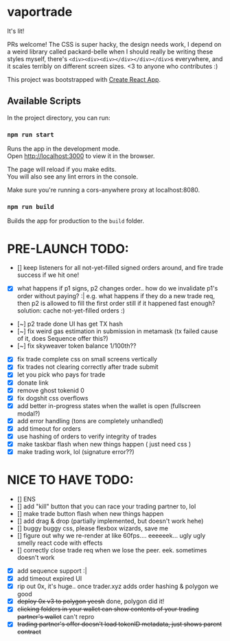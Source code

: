 # vaportrade
It's lit!

PRs welcome! The CSS is super hacky, the design needs work, I depend on a weird library called packard-belle when I should really be writing these styles myself, there's `<div><div><div></div></div></div>`s everywhere, and it scales terribly on different screen sizes. <3 to anyone who contributes :)

This project was bootstrapped with [Create React App](https://github.com/facebook/create-react-app).

## Available Scripts

In the project directory, you can run:

### `npm run start`

Runs the app in the development mode.\
Open [http://localhost:3000](http://localhost:3000) to view it in the browser.

The page will reload if you make edits.\
You will also see any lint errors in the console.

Make sure you're running a cors-anywhere proxy at localhost:8080.

### `npm run build`

Builds the app for production to the `build` folder.


# PRE-LAUNCH TODO:
- [] keep listeners for all not-yet-filled signed orders around, and fire trade success if we hit one!
- [x] what happens if p1 signs, p2 changes order.. how do we invalidate p1's order without paying? :| e.g. what happens if they do a new trade req, then p2 is allowed to fill the first order still if it happened fast enough? solution: cache not-yet-filled orders :)
- [~] p2 trade done UI has get TX hash
- [~] fix weird gas estimation in submission in metamask (tx failed cause of it, does Sequence offer this?)
- [~] fix skyweaver token balance 1/100th??
- [x] fix trade complete css on small screens vertically
- [x] fix trades not clearing correctly after trade submit
- [x] let you pick who pays for trade
- [x] donate link
- [x] remove ghost tokenid 0
- [x] fix dogshit css overflows
- [x] add better in-progress states when the wallet is open (fullscreen modal?)
- [x] add error handling (tons are completely unhandled)
- [x] add timeout for orders
- [x] use hashing of orders to verify integrity of trades
- [x] make taskbar flash when new things happen ( just need css )
- [x] make trading work, lol (signature error??)
# NICE TO HAVE TODO:
- [] ENS
- [] add "kill" button that you can race your trading partner to, lol
- [] make trade button flash when new things happen
- [] add drag & drop (partially implemented, but doesn't work hehe)
- [] buggy buggy css, please flexbox wizards, save me
- [] figure out why we re-render at like 60fps.... eeeeeek... ugly ugly smelly react code with effects
- [] correctly close trade req when we lose the peer. eek. sometimes doesn't work
- [x] add sequence support :|
- [x] add timeout expired UI
- [x] rip out 0x, it's huge.. once trader.xyz adds order hashing & polygon we good
- [x] ~~deploy 0x v3 to polygon yeesh~~ done, polygon did it!
- [x] ~~clicking folders in your wallet can show contents of your trading partner's wallet~~ can't repro
- [x] ~~trading partner's offer doesn't load tokenID metadata, just shows parent contract~~